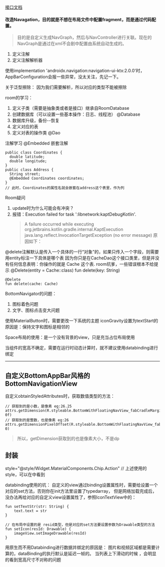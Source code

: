 [接口文档](http://123.56.232.18:8080/serverdemo/swagger-ui.html)

#### 改造Navagation，目的就是不想在布局文件中配置fragment，而是通过代码配置。
>目的是自定义生成NavGraph，然后与NavController进行关联。现在的NavGraph是通过在xml不会剧中配置由系统自动生成的。

1. 定义注解
2. 定义注解解析器

使用implementation 'androidx.navigation:navigation-ui-ktx:2.0.0'时，AppBarConfiguration会报一些异常，没太关注，先记一下。

关于泛型擦除：
因为我们需要解析，所以对应的类型不能被擦除

room的学习：
1. 定义子类（需要是抽象类或者是接口）继承自RoomDatabase
2. 创建数据库（可以设置一些基本操作：日志、线程池） @Database
3. 数据库升级，备份--恢复
4. 定义对应的表
5. 定义对表的操作类 @Dao

注解学习
@Embedded 嵌套注解
```
public class Coordinates {
  double latitude;
  double longitude;
}
public class Address {
  String street;
  @Embedded Coordinates coordinates;
}
// 此时，Coordinates的属性名就会嵌套在address这个表里，作为列
```

Room疑问
1. update时为什么可能会有冲突？
2. 报错：Execution failed for task ':libnetwork:kaptDebugKotlin'.
   > A failure occurred while executing org.jetbrains.kotlin.gradle.internal.KaptExecution
      > java.lang.reflect.InvocationTargetException (no error message)
原因如下：

@delete注解默认是传入一个具体的一行“对象”的，如果只传入一个字段，则需要用entity标注一下具体是哪个表
因为你只是在CacheDao这个接口类里，但是并没有任何信息表明：你操作的就是 Cache 这个表.
room坑爹，一些错误根本不给提示
    @Delete(entity = Cache::class)
    fun delete(key: String)

    @Delete
    fun delete(cache: Cache)



BottomNavigator的问题：
1. 图标着色问题
2. 文字、图标点击变大问题

使用MaterialButton时，需要更改一下系统的主题
iconGravity设置为textStart的原因是：保持文字和图标是相邻的

Space布局的使用：是一个没有背景的view，只是充当占位布局使用

当组件的宽高不确定，需要在运行时动态计算时，就不建议使用databinding进行绑定

-----------------------------------------------------------------

## 自定义BottomAppBar风格的BottomNavigationView
自定义obtainStyledAttributes时，获取数值类型的方法：
```
// 获取到的是小数，是像素 eg:26.25
attrs.getDimension(R.styleable.BottomWithFloatingNavView_fabCradleMargin, 0f)
// 获取到的是整数，也是像素 eg:26
attrs.getDimensionPixelOffset(R.styleable.BottomWithFloatingNavView_fabCradleMargin, 0)
```
>所以，getDimension获取到的也是像素大小，不是dp

## 封装


style="@style/Widget.MaterialComponents.Chip.Action"
// 上述使用的style，可以在中看到
<style name="Widget.MaterialComponents.Chip.Action" parent="Base.Widget.MaterialComponents.Chip">
    <item name="closeIconVisible">false</item>
</style>

databinding使用的坑：
自定义的view通过binding设置属性时，需要给设置一个对应的set方法，否则你在init方法里设置了typedarray，
但是网络加载完成后，没办法再给对应的自定义view设置属性了，参照IconTextView中的：
```
fun setTextStr(str: String) {
    text.text = str
}

// 在布局中设置的是 resid类型，但是对应的set方法要设置参数为Drawable类型的方法
fun setIcon(resId: Drawable) {
    imageView.setImageDrawable(resId)
}
```

用原生而不用Databinding进行数据并绑定的原因是：
图片和视频区域都是需要计算的，dataBinding的执行默认是延迟一帧的。
当列表上下滑动的时候 ，会明显的看到宽高尺寸不对称的问题

